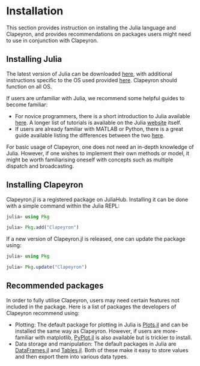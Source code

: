 # Installation
This section provides instruction on installing the Julia language and Clapeyron, and provides recommendations on packages users might need to use in conjunction with Clapeyron.
## Installing Julia
The latest version of Julia can be downloaded [here](https://julialang.org/downloads/), with additional instructions specific to the OS used provided [here](https://julialang.org/downloads/platform). Clapeyron should function on all OS.

If users are unfamiliar with Julia, we recommend some helpful guides to become familiar:
* For novice programmers, there is a short introduction to Julia available [here](https://www.datacamp.com/tutorial/julia-programming-tutorial-for-beginners). A longer list of tutorials is available on the Julia [website](https://julialang.org/learning/tutorials/) itself.
* If users are already familiar with MATLAB or Python, there is a great guide available listing the differences between the two [here](https://docs.julialang.org/en/v1/manual/noteworthy-differences/).

For basic usage of Clapeyron, one does not need an in-depth knowledge of Julia. However, if one wishes to implement their own methods or model, it might be worth familiarising oneself with concepts such as multiple dispatch and broadcasting.

## Installing Clapeyron
Clapeyron.jl is a registered package on JuliaHub. Installing it can be done with a simple command within the Julia REPL:
```julia
julia> using Pkg

julia> Pkg.add("Clapeyron")
```
If a new version of Clapeyron.jl is released, one can update the package using:
```julia
julia> using Pkg

julia> Pkg.update("Clapeyron")
```
## Recommended packages
In order to fully utilise Clapeyron, users may need certain features not included in the package. Here is a list of packages the developers of Clapeyron recommend using:
* Plotting: The default package for plotting in Julia is [Plots.jl](https://github.com/JuliaPlots/Plots.jl) and can be installed the same way as Clapeyron. However, if users are more-familiar with matplotlib, [PyPlot.jl](https://github.com/JuliaPy/PyPlot.jl) is also available but is trickier to install.
* Data storage and manipulation: The default packages in Julia are [DataFrames.jl](https://github.com/JuliaData/DataFrames.jl) and [Tables.jl](https://github.com/JuliaData/Tables.jl). Both of these make it easy to store values and then export them into various data types.
